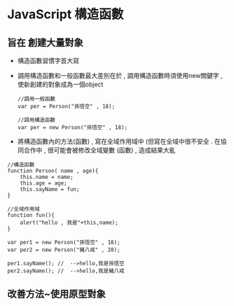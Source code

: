 # JavaScript 構造函數

## 旨在 創建大量對象

- 構造函數習慣字首大寫

- 調用構造函數和一般函數最大差別在於 , 調用構造函數時須使用new關鍵字 , 使新創建的對象成為一個object

  ``` 
  //調用一般函數
  var per = Person("孫悟空" , 18);
  
  //調用構造函數
  var per = new Person("孫悟空" , 18);
  ```

- 將構造函數內的方法(函數) , 寫在全域作用域中 (但寫在全域中很不安全 . 在協同合作中 , 很可能會被修改全域變數 (函數)  , 造成結果大亂

``` 
//構造函數
function Person( name , age){
	this.name = name;
	this.age = age;
	this.sayName = fun;
}

//全域作用域
function fun(){
	alert("hello , 我是"+this,name);
}

var per1 = new Person("孫悟空" , 18);
var per2 = new Person("豬八戒" , 28);

per1.sayName();	//  -->hello,我是孫悟空
per2.sayName();	//  -->hello,我是豬八戒
```

## 改善方法~使用原型對象
